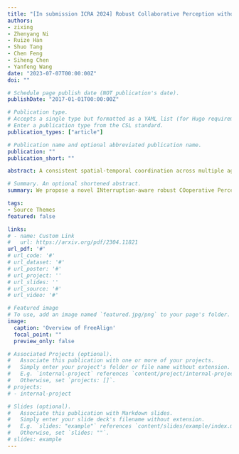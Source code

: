 ```yaml
---
title: "[In submission ICRA 2024] Robust Collaborative Perception without External Localization and Clock Devices"
authors:
- zixing
- Zhenyang Ni
- Ruize Han
- Shuo Tang
- Chen Feng 
- Siheng Chen
- Yanfeng Wang
date: "2023-07-07T00:00:00Z"
doi: ""

# Schedule page publish date (NOT publication's date).
publishDate: "2017-01-01T00:00:00Z"

# Publication type.
# Accepts a single type but formatted as a YAML list (for Hugo requirements).
# Enter a publication type from the CSL standard.
publication_types: ["article"]

# Publication name and optional abbreviated publication name.
publication: ""
publication_short: ""

abstract: A consistent spatial-temporal coordination across multiple agents is fundamental for collaborative perception, which seeks to improve perception abilities through informa-tion exchange among agents. To achieve this spatial-temporal alignment, traditional methods depend on external devices to provide localization and clock signals. However, hardware-generated signals could be vulnerable to noise and potentially malicious attack, jeopardizing the precision of spatial-temporal alignment. Rather than relying on external hardwares, this work proposes a novel approach aligning by recognizing the inherent geometric patterns within the perceptual data of various agents. Following this spirit, we propose a robust collaborative perception system that operates independently of external localization and clock devices. The key module of our system, FreeAlign, constructs a salient object graph for each agent based on its detected boxes and uses a graph neural network to identify common subgraphs between agents, leading to accurate relative pose and time. We validate FreeAlign on both real-world and simulated datasets. The results show that, the FreeAlign empowered robust collaborative perception system perform comparably to systems relying on precise localization and clock devices. We will release code related to this work.

# Summary. An optional shortened abstract.
summary: We propose a novel INterruption-aware robust COoperative Perception (V2X-INCOP) solution for V2X communication-aided autonomous driving, which leverages historical information to recover missing information due to interruption.

tags:
- Source Themes
featured: false

links:
# - name: Custom Link
#   url: https://arxiv.org/pdf/2304.11821
url_pdf: '#'
# url_code: '#'
# url_dataset: '#'
# url_poster: '#'
# url_project: ''
# url_slides: ''
# url_source: '#'
# url_video: '#'

# Featured image
# To use, add an image named `featured.jpg/png` to your page's folder. 
image:
  caption: 'Overview of FreeAlign'
  focal_point: ""
  preview_only: false

# Associated Projects (optional).
#   Associate this publication with one or more of your projects.
#   Simply enter your project's folder or file name without extension.
#   E.g. `internal-project` references `content/project/internal-project/index.md`.
#   Otherwise, set `projects: []`.
# projects:
# - internal-project

# Slides (optional).
#   Associate this publication with Markdown slides.
#   Simply enter your slide deck's filename without extension.
#   E.g. `slides: "example"` references `content/slides/example/index.md`.
#   Otherwise, set `slides: ""`.
# slides: example
---
```


